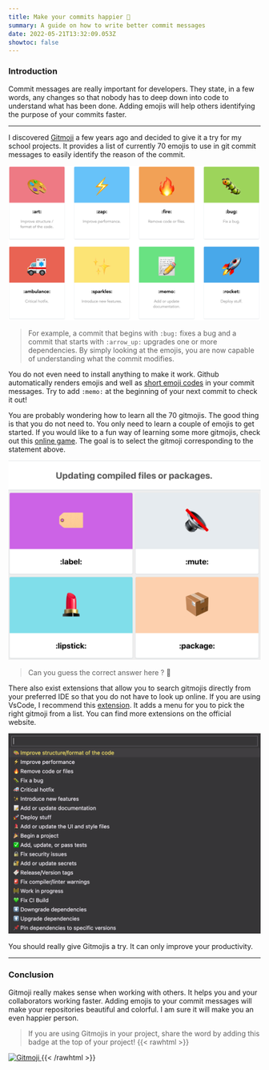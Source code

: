 ```yaml
---
title: Make your commits happier 🥳
summary: A guide on how to write better commit messages
date: 2022-05-21T13:32:09.053Z
showtoc: false
---
```


### Introduction

Commit messages are really important for developers. They state, in a few words,
any changes so that nobody has to deep down into code to understand what has
been done. Adding emojis will help others identifying the purpose of your
commits faster.

---

I discovered [Gitmoji](https://gitmoji.dev/) a few years ago and decided to give
it a try for my school projects. It provides a list of currently 70 emojis to
use in git commit messages to easily identify the reason of the commit.

![](images/gitmoji.png)

> For example, a commit that begins with `:bug:` fixes a bug and a commit that
starts with `:arrow_up:` upgrades one or more dependencies. By simply looking at
the emojis, you are now capable of understanding what the commit modifies.

You do not even need to install anything to make it work. Github automatically
renders emojis and well as [short emoji
codes](https://gist.github.com/rxaviers/7360908) in your commit messages. Try to
add `:memo:` at the beginning of your next commit to check it out!

You are probably wondering how to learn all the 70 gitmojis. The good thing is
that you do not need to. You only need to learn a couple of emojis to get
started. If you would like to a fun way of learning some more gitmojis, check
out this [online game](https://gitmemoji.lalilo.com/). The goal is to
select the gitmoji corresponding to the statement above.

![](images/gitmoji_game.png)

> Can you guess the correct answer here ? :thinking:

There also exist extensions that allow you to search gitmojis directly from your
preferred IDE so that you do not have to look up online. If you are using
VsCode, I recommend this
[extension](https://marketplace.visualstudio.com/items?itemName=seatonjiang.gitmoji-vscode).
It adds a menu for you to pick the right gitmoji from a list. You can find more
extensions on the official website.

![](images/vscode_extension.png)

You should really give Gitmojis a try. It can only improve your productivity.

---
### Conclusion

Gitmoji really makes sense when working with others. It helps you and your
collaborators working faster. Adding emojis to your commit messages will make
your repositories beautiful and colorful. I am sure it will make you an even
happier person.

> If you are using Gitmojis in your project, share the word by adding this badge
at the top of your project!
> {{< rawhtml >}}
<a href="https://gitmoji.dev">
  <img src="https://img.shields.io/badge/gitmoji-%20😜%20😍-FFDD67.svg?style=flat-square" alt="Gitmoji">
</a>
{{< /rawhtml >}}
